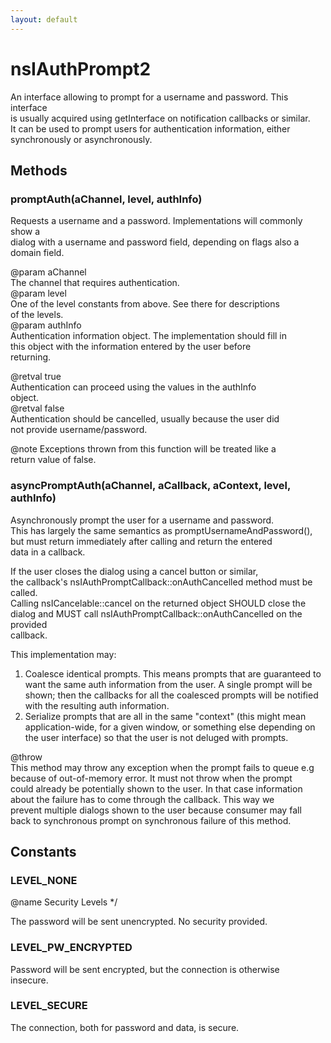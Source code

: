 ```yaml
---
layout: default
---
```


# nsIAuthPrompt2 #
  
An interface allowing to prompt for a username and password. This interface  
is usually acquired using getInterface on notification callbacks or similar.  
It can be used to prompt users for authentication information, either  
synchronously or asynchronously.  
  

## Methods ##

### promptAuth(aChannel, level, authInfo) ###
  
Requests a username and a password. Implementations will commonly show a  
dialog with a username and password field, depending on flags also a  
domain field.  
  
@param aChannel  
       The channel that requires authentication.  
@param level  
       One of the level constants from above. See there for descriptions  
       of the levels.  
@param authInfo  
       Authentication information object. The implementation should fill in  
       this object with the information entered by the user before  
       returning.  
  
@retval true  
        Authentication can proceed using the values in the authInfo  
        object.  
@retval false  
        Authentication should be cancelled, usually because the user did  
        not provide username/password.  
  
@note   Exceptions thrown from this function will be treated like a  
        return value of false.  
  

### asyncPromptAuth(aChannel, aCallback, aContext, level, authInfo) ###
  
Asynchronously prompt the user for a username and password.  
This has largely the same semantics as promptUsernameAndPassword(),  
but must return immediately after calling and return the entered  
data in a callback.  
  
If the user closes the dialog using a cancel button or similar,  
the callback's nsIAuthPromptCallback::onAuthCancelled method must be  
called.  
Calling nsICancelable::cancel on the returned object SHOULD close the  
dialog and MUST call nsIAuthPromptCallback::onAuthCancelled on the provided  
callback.  
  
This implementation may:  
  
 1) Coalesce identical prompts.  This means prompts that are guaranteed to  
    want the same auth information from the user.  A single prompt will be  
    shown; then the callbacks for all the coalesced prompts will be notified  
    with the resulting auth information.  
 2) Serialize prompts that are all in the same "context" (this might mean  
    application-wide, for a given window, or something else depending on  
    the user interface) so that the user is not deluged with prompts.  
  
@throw  
    This method may throw any exception when the prompt fails to queue e.g  
    because of out-of-memory error. It must not throw when the prompt  
    could already be potentially shown to the user. In that case information  
    about the failure has to come through the callback. This way we  
    prevent multiple dialogs shown to the user because consumer may fall  
    back to synchronous prompt on synchronous failure of this method.  
  

## Constants ##

### LEVEL_NONE ###
 @name Security Levels */  
  
The password will be sent unencrypted. No security provided.  
  

### LEVEL_PW_ENCRYPTED ###
  
Password will be sent encrypted, but the connection is otherwise  
insecure.  
  

### LEVEL_SECURE ###
  
The connection, both for password and data, is secure.  
  
